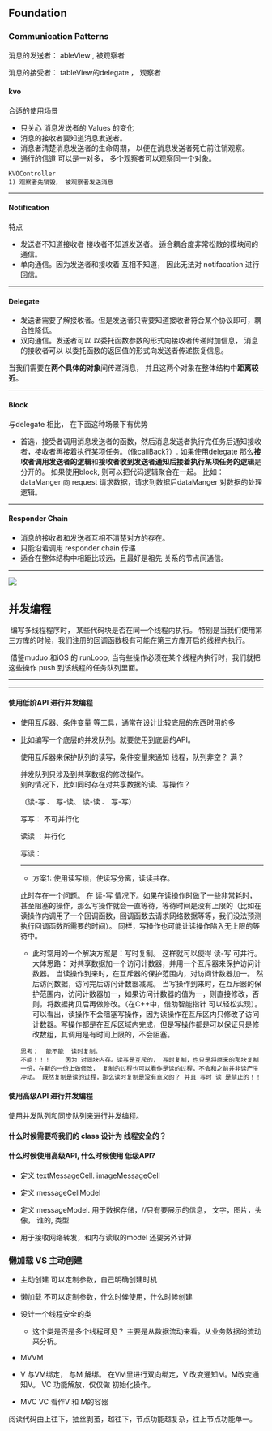 ## Foundation

### Communication Patterns

消息的发送者： ableView ,  被观察者

消息的接受者： tableView的delegate ， 观察者

#### kvo

合适的使用场景

* 只关心 消息发送者的 Values 的变化
* 消息的接收者要知道消息发送者。
* 消息者清楚消息发送者的生命周期， 以便在消息发送者死亡前注销观察。
* 通行的信道 可以是一对多， 多个观察者可以观察同一个对象。

```
KVOController
1) 观察者先销毁， 被观察者发送消息
```



---



#### Notification

特点

* 发送者不知道接收者 接收者不知道发送者。 适合耦合度非常松散的模块间的通信。
* 单向通信。因为发送者和接收着 互相不知道， 因此无法对 notifacation 进行回信。

---



#### Delegate

* 发送者需要了解接收者。但是发送者只需要知道接收者符合某个协议即可，耦合性降低。
* 双向通信。发送者可以 以委托函数参数的形式向接收者传递附加信息， 消息的接收者可以 以委托函数的返回值的形式向发送者传递恢复信息。

当我们需要在**两个具体的对象**间传递消息， 并且这两个对象在整体结构中**距离较近**。

---



#### Block

与delegate 相比， 在下面这种场景下有优势

* 首选，接受者调用消息发送者的函数，然后消息发送者执行完任务后通知接收者，接收者再接着执行某项任务。（像callBack?）.   如果使用delegate 那么**接收者调用发送者的逻辑**和**接收者收到发送者通知后接着执行某项任务的逻辑**是分开的。 如果使用block, 则可以把代码逻辑聚合在一起。  比如：dataManger 向  request 请求数据，请求到数据后dataManger 对数据的处理逻辑。

---



#### Responder Chain

* 消息的接收者和发送者互相不清楚对方的存在。
* 只能沿着调用 responder chain 传递
* 适合在整体结构中相距比较远，且最好是祖先 关系的节点间通信。

----



![](/Users/bytedance/Desktop/StudyNote/OC/images/UML1.jpg)









## 并发编程



​        编写多线程程序时， 某些代码块是否在同一个线程内执行。 特别是当我们使用第三方库的时候，我们注册的回调函数极有可能在第三方库开启的线程内执行。

​        借鉴muduo 和iOS  的 runLoop,  当有些操作必须在某个线程内执行时，我们就把这些操作 push 到该线程的任务队列里面。

---

---





#### 使用低阶API 进行并发编程

* 使用互斥器、条件变量 等工具，通常在设计比较底层的东西时用的多



* 比如编写一个底层的并发队列。就要使用到底层的API。 

  使用互斥器来保护队列的读写，条件变量来通知 线程，队列非空？ 满？   

  并发队列只涉及到共享数据的修改操作。  
  别的情况下，比如同时存在对共享数据的读、写操作？

  （读-写 、 写-读、 读-读 、 写-写）

  写写： 不可并行化

  读读 ：并行化

  写读： 

  ---

  *  方案1: 使用读写锁，使读写分离，读读共存。

    此时存在一个问题。 在  读-写 情况下。如果在读操作时做了一些非常耗时，甚至阻塞的操作，那么写操作就会一直等待，等待时间是没有上限的（比如在读操作内调用了一个回调函数，回调函数去请求网络数据等等，我们没法预测执行回调函数所需要的时间）。  同样，写操作也可能让读操作陷入无上限的等待中。

    *   此时常用的一个解决方案是：写时复制。 这样就可以使得 读-写 可并行。
      大体思路：  对共享数据加一个访问计数器，并用一个互斥器来保护访问计数器。   当读操作到来时，在互斥器的保护范围内，对访问计数器加一。 然后访问数据，访问完后访问计数器减减。   当写操作到来时，在互斥器的保护范围内，访问计数器加一，如果访问计数器的值为一，则直接修改，否则，将数据拷贝后再做修改。（在C++中，借助智能指针 可以轻松实现）。
      可以看出，读操作不会阻塞写操作，因为读操作在互斥区内只修改了访问计数器。写操作都是在互斥区域内完成，但是写操作都是可以保证只是修改数组，其调用是有时间上限的，不会阻塞。


      思考：  能不能  读时复制。 
      不能！！！    因为 对同块内存。读写是互斥的， 写时复制，也只是将原来的那块复制一份，在新的一份上做修改， 复制的过程也可以看作是读的过程，不会和之前并非读产生冲动。 既然复制是读的过程，那么读时复制是没有意义的？ 并且 写时 读 是禁止的！！





#### 使用高级API 进行并发编程

使用并发队列和同步队列来进行并发编程。



#### 什么时候需要将我们的 class 设计为 线程安全的？



#### 什么时候使用高级API, 什么时候使用 低级API?





* 定义 textMessageCell. imageMessageCell
* 定义 messageCellModel
* 定义 messageModel.   用于数据存储，//只有要展示的信息， 
  文字，图片，头像， 谁的,  类型

* 用于接收网络转发，和内存读取的model 还要另外计算





### 懒加载 VS  主动创建

* 主动创建 可以定制参数，自己明确创建时机
* 懒加载 不可以定制参数，什么时候使用，什么时候创建













* 设计一个线程安全的类
  * 这个类是否是多个线程可见？  主要是从数据流动来看。从业务数据的流动来分析。





* MVVM
* V 与VM绑定， 与M 解绑。  在VM里进行双向绑定，V 改变通知M。M改变通知V。    VC 功能解放，仅仅做 初始化操作。



* MVC
  VC 看作V 和 M的容器





阅读代码由上往下，抽丝剥茧，越往下，节点功能越复杂，往上节点功能单一。














